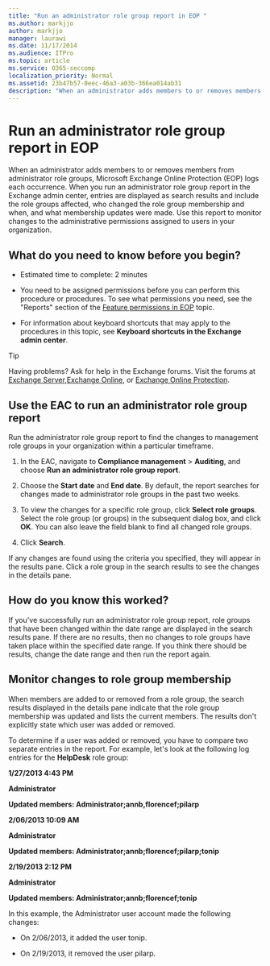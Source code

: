 ```yaml
---
title: "Run an administrator role group report in EOP "
ms.author: markjjo
author: markjjo
manager: laurawi
ms.date: 11/17/2014
ms.audience: ITPro
ms.topic: article
ms.service: O365-seccomp
localization_priority: Normal
ms.assetid: 23b47b57-0eec-46a3-a03b-366ea014ab31
description: "When an administrator adds members to or removes members from administrator role groups, Microsoft Exchange Online Protection (EOP) logs each occurrence."
---
```


# Run an administrator role group report in EOP 

 When an administrator adds members to or removes members from administrator role groups, Microsoft Exchange Online Protection (EOP) logs each occurrence. When you run an administrator role group report in the Exchange admin center, entries are displayed as search results and include the role groups affected, who changed the role group membership and when, and what membership updates were made. Use this report to monitor changes to the administrative permissions assigned to users in your organization.
  
## What do you need to know before you begin?

- Estimated time to complete: 2 minutes
    
- You need to be assigned permissions before you can perform this procedure or procedures. To see what permissions you need, see the "Reports" section of the [Feature permissions in EOP](feature-permissions-in-eop.md) topic. 
    
- For information about keyboard shortcuts that may apply to the procedures in this topic, see **Keyboard shortcuts in the Exchange admin center**.
    
> [!TIP]
> Having problems? Ask for help in the Exchange forums. Visit the forums at [Exchange Server](https://go.microsoft.com/fwlink/p/?linkId=60612),[Exchange Online](https://go.microsoft.com/fwlink/p/?linkId=267542), or [Exchange Online Protection](https://go.microsoft.com/fwlink/p/?linkId=285351). 
  
## Use the EAC to run an administrator role group report

Run the administrator role group report to find the changes to management role groups in your organization within a particular timeframe.
  
1. In the EAC, navigate to **Compliance management** \> **Auditing**, and choose **Run an administrator role group report**.
    
2. Choose the **Start date** and **End date**. By default, the report searches for changes made to administrator role groups in the past two weeks.
    
3. To view the changes for a specific role group, click **Select role groups**. Select the role group (or groups) in the subsequent dialog box, and click **OK**. You can also leave the field blank to find all changed role groups.
    
4. Click **Search**.
    
If any changes are found using the criteria you specified, they will appear in the results pane. Click a role group in the search results to see the changes in the details pane.
  
## How do you know this worked?

If you've successfully run an administrator role group report, role groups that have been changed within the date range are displayed in the search results pane. If there are no results, then no changes to role groups have taken place within the specified date range. If you think there should be results, change the date range and then run the report again.
  
## Monitor changes to role group membership

When members are added to or removed from a role group, the search results displayed in the details pane indicate that the role group membership was updated and lists the current members. The results don't explicitly state which user was added or removed.
  
To determine if a user was added or removed, you have to compare two separate entries in the report. For example, let's look at the following log entries for the **HelpDesk** role group: 
  
 **1/27/2013 4:43 PM**
  
 **Administrator**
  
 **Updated members: Administrator;annb,florencef;pilarp**
  
 **2/06/2013 10:09 AM**
  
 **Administrator**
  
 **Updated members: Administrator;annb;florencef;pilarp;tonip**
  
 **2/19/2013 2:12 PM**
  
 **Administrator**
  
 **Updated members: Administrator;annb;florencef;tonip**
  
In this example, the Administrator user account made the following changes:
  
- On 2/06/2013, it added the user tonip.
    
- On 2/19/2013, it removed the user pilarp.
    

